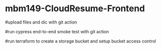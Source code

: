# mbm149-CloudResume-Frontend

#upload files and dic with git action 

#run cypress end-to-end smoke test with git action 

#run terraform to create a storage bucket and setup bucket access control 
